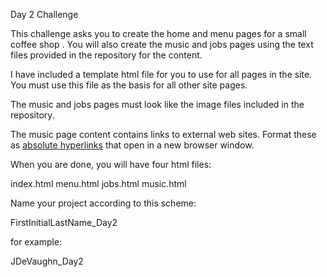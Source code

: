 Day 2 Challenge

This challenge asks you to create the home and menu pages for a small coffee shop
.
You will also create the music and jobs pages using the text files provided in the repository for the content.

I have included a template html file for you to use for all pages in the site. You must use this file as the basis for all other site pages.

The music and jobs pages must look like the image files included in the repository.

The music page content contains links to external web sites. Format these as [absolute hyperlinks](https://www.w3schools.com/tags/tryit.asp?filename=tryhtml_link_target) that open in a new browser window.

When you are done, you will have four html files:

index.html
menu.html
jobs.html
music.html

Name your project according to this scheme:

FirstInitialLastName_Day2

for example:

JDeVaughn_Day2
